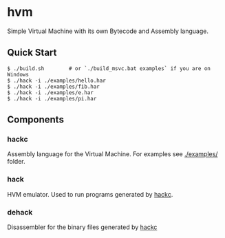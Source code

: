 # hvm

Simple Virtual Machine with its own Bytecode and Assembly language.

## Quick Start

```console
$ ./build.sh        # or `./build_msvc.bat examples` if you are on Windows
$ ./hack -i ./examples/hello.har
$ ./hack -i ./examples/fib.har
$ ./hack -i ./examples/e.har
$ ./hack -i ./examples/pi.har
```

## Components

### hackc

Assembly language for the Virtual Machine. For examples see [./examples/](./examples) folder.

### hack

HVM emulator. Used to run programs generated by [hackc](#hackc).

### dehack

Disassembler for the binary files generated by [hackc](#hackc)
